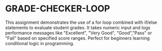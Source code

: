 # GRADE-CHECKER-LOOP
This assignment demonstrates the use of a for loop combined with if/else statements to evaluate student grades. It takes numeric input and logs performance messages like "Excellent", "Very Good", "Good","Pass" or "Fail" based on specified score ranges. Perfect for beginners learning conditional logic in programming.
